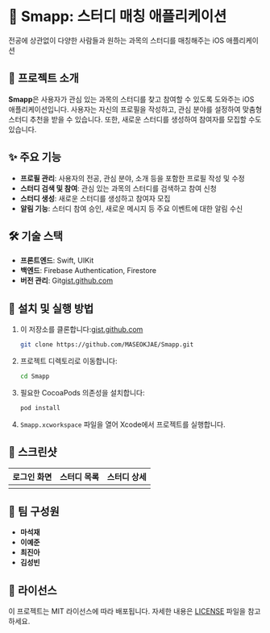 # 📘 Smapp: 스터디 매칭 애플리케이션

전공에 상관없이 다양한 사람들과 원하는 과목의 스터디를 매칭해주는 iOS 애플리케이션

## 📄 프로젝트 소개

**Smapp**은 사용자가 관심 있는 과목의 스터디를 찾고 참여할 수 있도록 도와주는 iOS 애플리케이션입니다. 사용자는 자신의 프로필을 작성하고, 관심 분야를 설정하여 맞춤형 스터디 추천을 받을 수 있습니다. 또한, 새로운 스터디를 생성하여 참여자를 모집할 수도 있습니다.

## ✨ 주요 기능

- **프로필 관리**: 사용자의 전공, 관심 분야, 소개 등을 포함한 프로필 작성 및 수정
- **스터디 검색 및 참여**: 관심 있는 과목의 스터디를 검색하고 참여 신청
- **스터디 생성**: 새로운 스터디를 생성하고 참여자 모집
- **알림 기능**: 스터디 참여 승인, 새로운 메시지 등 주요 이벤트에 대한 알림 수신

## 🛠️ 기술 스택

- **프론트엔드**: Swift, UIKit
- **백엔드**: Firebase Authentication, Firestore
- **버전 관리**: Git[gist.github.com](https://gist.github.com/ihoneymon/652be052a0727ad59601)

## 🚀 설치 및 실행 방법

1. 이 저장소를 클론합니다:[gist.github.com](https://gist.github.com/ihoneymon/652be052a0727ad59601)
    
    ```bash
    git clone https://github.com/MASEOKJAE/Smapp.git
    ```
    
2. 프로젝트 디렉토리로 이동합니다:
    
    ```bash
    cd Smapp
    ```
    
3. 필요한 CocoaPods 의존성을 설치합니다:
    
    ```bash
    pod install
    ```
    
4. `Smapp.xcworkspace` 파일을 열어 Xcode에서 프로젝트를 실행합니다.

## 📸 스크린샷

| 로그인 화면 | 스터디 목록 | 스터디 상세 |
| --- | --- | --- |
|  |  |  |

## 👥 팀 구성원

- **마석재**
- **이예준**
- **최진아**
- **김성빈**

## 📄 라이선스

이 프로젝트는 MIT 라이선스에 따라 배포됩니다. 자세한 내용은 [LICENSE](https://www.notion.so/LICENSE) 파일을 참고하세요.
